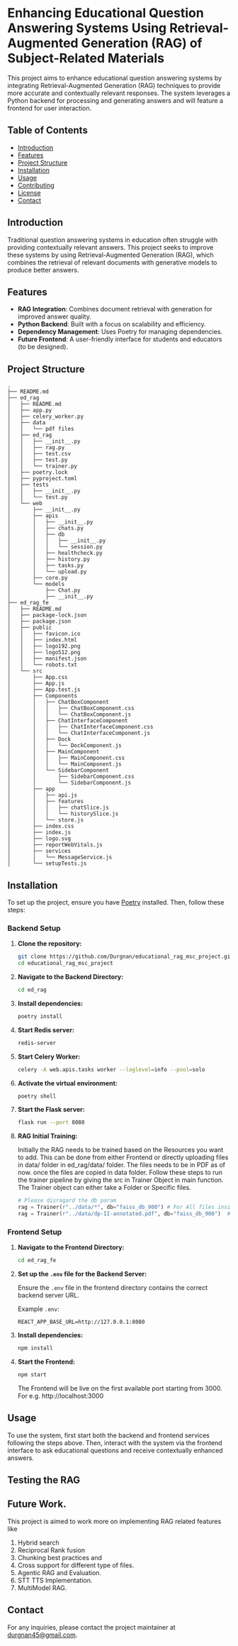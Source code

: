 # Enhancing Educational Question Answering Systems Using Retrieval-Augmented Generation (RAG) of Subject-Related Materials

This project aims to enhance educational question answering systems by integrating Retrieval-Augmented Generation (RAG) techniques to provide more accurate and contextually relevant responses. The system leverages a Python backend for processing and generating answers and will feature a frontend for user interaction.

## Table of Contents

- [Introduction](#introduction)
- [Features](#features)
- [Project Structure](#project-structure)
- [Installation](#installation)
- [Usage](#usage)
- [Contributing](#contributing)
- [License](#license)
- [Contact](#contact)

## Introduction

Traditional question answering systems in education often struggle with providing contextually relevant answers. This project seeks to improve these systems by using Retrieval-Augmented Generation (RAG), which combines the retrieval of relevant documents with generative models to produce better answers.

## Features

- **RAG Integration**: Combines document retrieval with generation for improved answer quality.
- **Python Backend**: Built with a focus on scalability and efficiency.
- **Dependency Management**: Uses Poetry for managing dependencies.
- **Future Frontend**: A user-friendly interface for students and educators (to be designed).

## Project Structure

```plaintext
.
├── README.md
├── ed_rag
│   ├── README.md
│   ├── app.py
│   ├── celery_worker.py
│   ├── data
│   │   └── pdf files
│   ├── ed_rag
│   │   ├── __init__.py
│   │   ├── rag.py
│   │   ├── test.csv
│   │   ├── test.py
│   │   └── trainer.py
│   ├── poetry.lock
│   ├── pyproject.toml
│   ├── tests
│   │   ├── __init__.py
│   │   └── test.py
│   └── web
│       ├── __init__.py
│       ├── apis
│       │   ├── __init__.py
│       │   ├── chats.py
│       │   ├── db
│       │   │   ├── __init__.py
│       │   │   └── session.py
│       │   ├── healthcheck.py
│       │   ├── history.py
│       │   ├── tasks.py
│       │   └── upload.py
│       ├── core.py
│       └── models
│           ├── Chat.py
│           ├── __init__.py
├── ed_rag_fe
│   ├── README.md
│   ├── package-lock.json
│   ├── package.json
│   ├── public
│   │   ├── favicon.ico
│   │   ├── index.html
│   │   ├── logo192.png
│   │   ├── logo512.png
│   │   ├── manifest.json
│   │   └── robots.txt
│   └── src
│       ├── App.css
│       ├── App.js
│       ├── App.test.js
│       ├── Components
│       │   ├── ChatBoxComponent
│       │   │   ├── ChatBoxComponent.css
│       │   │   └── ChatBoxComponent.js
│       │   ├── ChatInterfaceComponent
│       │   │   ├── ChatInterfaceComponent.css
│       │   │   └── ChatInterfaceComponent.js
│       │   ├── Dock
│       │   │   └── DockComponent.js
│       │   ├── MainComponent
│       │   │   ├── MainComponent.css
│       │   │   └── MainComponent.js
│       │   └── SidebarComponent
│       │       ├── SidebarComponent.css
│       │       └── SidebarComponent.js
│       ├── app
│       │   ├── api.js
│       │   ├── features
│       │   │   ├── chatSlice.js
│       │   │   └── historySlice.js
│       │   └── store.js
│       ├── index.css
│       ├── index.js
│       ├── logo.svg
│       ├── reportWebVitals.js
│       ├── services
│       │   └── MessageService.js
│       └── setupTests.js
```

## Installation

To set up the project, ensure you have [Poetry](https://python-poetry.org/docs/#installation) installed. Then, follow these steps:

### Backend Setup

1. **Clone the repository:**

    ```bash
    git clone https://github.com/Durgnan/educational_rag_msc_project.git
    cd educational_rag_msc_project
    ```

2. **Navigate to the Backend Directory:**

    ```bash
    cd ed_rag
    ```

3. **Install dependencies:**

    ```bash
    poetry install
    ```

4. **Start Redis server:**

    ```bash
    redis-server
    ```

5. **Start Celery Worker:**

    ```bash
    celery -A web.apis.tasks worker --loglevel=info --pool=solo
    ```

6. **Activate the virtual environment:**

    ```bash
    poetry shell
    ```

7. **Start the Flask server:**

    ```bash
    flask run --port 8080
    ```

8. **RAG Initial Training:**

    Initially the RAG needs to be trained based on the Resources you want to add. This can be done from either Frontend or directly uploading files in data/ folder in ed_rag/data/ folder. The files needs to be in PDF as of now. once the files are copied in data folder. Follow these steps to run the trainer pipeline by giving the src in Trainer Object in main function. The Trainer object can either take a Folder or Specific files.

    ```python
    # Please disragard the db param
    rag = Trainer(r"../data/*", db="faiss_db_900") # For All files inside the folder.
    rag = Trainer(r"../data/dp-II-annotated.pdf", db="faiss_db_900")  # For a specific file inside the folder.
    ```

### Frontend Setup

1. **Navigate to the Frontend Directory:**

    ```bash
    cd ed_rag_fe
    ```

2. **Set up the `.env` file for the Backend Server:**

    Ensure the `.env` file in the frontend directory contains the correct backend server URL.

    Example `.env`:

    ```plaintext
    REACT_APP_BASE_URL=http://127.0.0.1:8080
    ```

3. **Install dependencies:**

    ```bash
    npm install
    ```

4. **Start the Frontend:**

    ```bash
    npm start
    ```

    The Frontend will be live on the first available port starting from 3000. For e.g. http://localhost:3000

## Usage

To use the system, first start both the backend and frontend services following the steps above. Then, interact with the system via the frontend interface to ask educational questions and receive contextually enhanced answers.

## Testing the RAG



## Future Work. 

This project is aimed to work more on implementing RAG related features like

1. Hybrid search
2. Reciprocal Rank fusion
3. Chunking best practices and 
4. Cross support for different type of files. 
5. Agentic RAG and Evaluation. 
6. STT TTS Implementation. 
7. MultiModel RAG.

## Contact

For any inquiries, please contact the project maintainer at [durgnan45@gmail.com](mailto:durgnan45@gmail.com).

